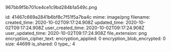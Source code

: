 967bb9f5b701ce4ce1c9bd284b1a549c.png

id: 41467c669a2841b6bf8c7f51f5a7ba4c
mime: image/png
filename: 
created_time: 2020-10-02T09:17:24.908Z
updated_time: 2020-10-02T09:17:24.908Z
user_created_time: 2020-10-02T09:17:24.908Z
user_updated_time: 2020-10-02T09:17:24.908Z
file_extension: png
encryption_cipher_text: 
encryption_applied: 0
encryption_blob_encrypted: 0
size: 44699
is_shared: 0
type_: 4